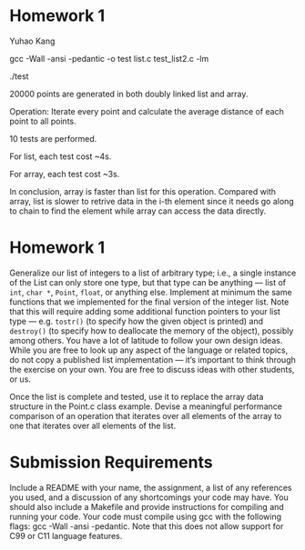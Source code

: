# Homework 1

Yuhao Kang  

gcc  -Wall -ansi -pedantic -o test  list.c test_list2.c -lm

./test




20000 points are generated in both doubly linked list and array.

Operation: Iterate every point and calculate the average distance of each point to all points.

10 tests are performed. 

For list, each test cost ~4s.

For array, each test cost ~3s.

In conclusion, array is faster than list for this operation. 
Compared with array, list is slower to retrive data in the i-th element since it needs go along to chain to find the element while array can access the data directly.



# Homework 1

Generalize our list of integers to a list of arbitrary type; i.e., a single instance of the List can only store one type, but that type can be anything — list of `int`, `char *`, `Point`, `float`, or anything else. Implement at minimum the same functions that we implemented for the final version of the integer list. Note that this will require adding some additional function pointers to your list type — e.g. `tostr()` (to specify how the given object is printed) and `destroy()` (to specify how to deallocate the memory of the object), possibly among others. You have a lot of latitude to follow your own design ideas. While you are free to look up any aspect of the language or related topics, do not copy a published list implementation — it’s important to think through the exercise on your own. You are free to discuss ideas with other students, or us.

Once the list is complete and tested, use it to replace the array data structure in the Point.c class example. Devise a meaningful performance comparison of an operation that iterates over all elements of the array to one that iterates over all elements of the list. 

# Submission Requirements

Include a README with your name, the assignment, a list of any references you used, and a discussion of any shortcomings your code may have. You should also include a Makefile and provide instructions for compiling and running your code. Your code must compile using gcc with the following flags: gcc -Wall -ansi -pedantic.  Note that this does not allow support for C99 or C11 language features.
